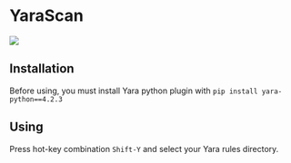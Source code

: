 # YaraScan
![](preview.png)

## Installation
Before using, you must install Yara python plugin with ``pip install yara-python==4.2.3``

## Using
Press hot-key combination ``Shift-Y`` and select your Yara rules directory.
